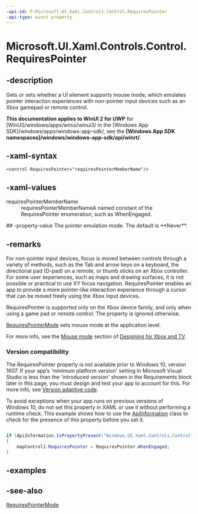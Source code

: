 ```yaml
---
-api-id: P:Microsoft.UI.Xaml.Controls.Control.RequiresPointer
-api-type: winrt property
---
```


<!-- Property syntax
public Windows.UI.Xaml.Controls.RequiresPointer RequiresPointer { get;  set; }
-->

# Microsoft.UI.Xaml.Controls.Control.RequiresPointer

## -description
Gets or sets whether a UI element supports mouse mode, which emulates pointer interaction experiences with non-pointer input devices such as an Xbox gamepad or remote control.

**This documentation applies to WinUI 2 for UWP** for [WinUI]/windows/apps/winui/winui3/ in the [Windows App SDK]/windows/apps/windows-app-sdk/, see the **[Windows App SDK namespaces]/windows/windows-app-sdk/api/winrt/**.

## -xaml-syntax
```xaml
<control RequiresPointer="requiresPointerMemberName"/>
```


## -xaml-values
<dl><dt>requiresPointerMemberName</dt><dd>requiresPointerMemberNameA named constant of the RequiresPointer enumeration, such as WhenEngaged.</dd>
</dl>
## -property-value
The pointer emulation mode. The default is **Never**.

## -remarks
For non-pointer input devices, focus is moved between controls through a variety of methods, such as the Tab and arrow keys on a keyboard, the directional pad (D-pad) on a remote, or thumb sticks on an Xbox controller. For some user experiences, such as maps and drawing surfaces, it is not possible or practical to use XY focus navigation. RequiresPointer enables an app to provide a more pointer-like interaction experience through a cursor that can be moved freely using the Xbox input devices.

RequiresPointer is supported only on the Xbox device family, and only when using a game pad or remote control. The property is ignored otherwise.

[RequiresPointerMode](../microsoft.ui.xaml/application_requirespointermode.md) sets mouse mode at the application level.

For more info, see the [Mouse mode](/windows/uwp/input-and-devices/designing-for-tv) section of [Designing for Xbox and TV](/windows/uwp/input-and-devices/designing-for-tv).

### Version compatibility

The RequiresPointer property is not available prior to Windows 10, version 1607. If your app’s 'minimum platform version' setting in Microsoft Visual Studio is less than the 'introduced version' shown in the Requirements block later in this page, you must design and test your app to account for this. For more info, see [Version adaptive code](/windows/uwp/debug-test-perf/version-adaptive-code).

To avoid exceptions when your app runs on previous versions of Windows 10, do not set this property in XAML or use it without performing a runtime check. This example shows how to use the [ApiInformation](/uwp/api/windows.foundation.metadata.apiinformation) class to check for the presence of this property before you set it.

```csharp

if (ApiInformation.IsPropertyPresent("Windows.UI.Xaml.Controls.Control", "RequiresPointer"))
{
    mapControl1.RequiresPointer = RequiresPointer.WhenEngaged;
}
```

## -examples

## -see-also
[RequiresPointerMode](../microsoft.ui.xaml/application_requirespointermode.md)

